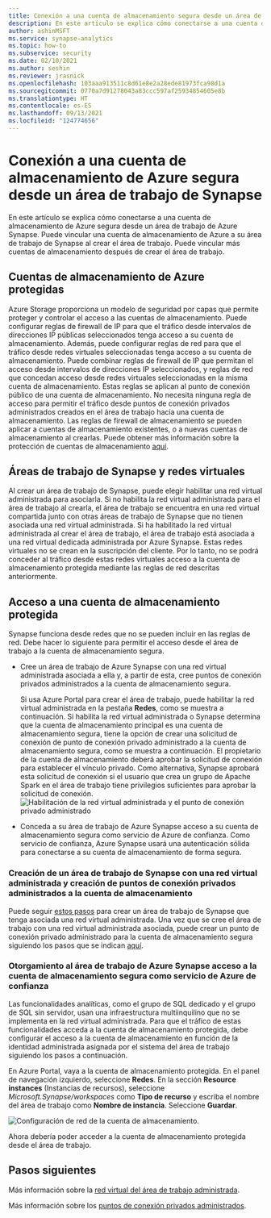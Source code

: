 ```yaml
---
title: Conexión a una cuenta de almacenamiento segura desde un área de trabajo de Azure Synapse
description: En este artículo se explica cómo conectarse a una cuenta de almacenamiento segura desde un área de trabajo de Azure Synapse.
author: ashinMSFT
ms.service: synapse-analytics
ms.topic: how-to
ms.subservice: security
ms.date: 02/10/2021
ms.author: seshin
ms.reviewer: jrasnick
ms.openlocfilehash: 103aaa913511c8d61e8e2a28ede81973fca98d1a
ms.sourcegitcommit: 0770a7d91278043a83ccc597af25934854605e8b
ms.translationtype: HT
ms.contentlocale: es-ES
ms.lasthandoff: 09/13/2021
ms.locfileid: "124774656"
---
```

# <a name="connect-to-a-secure-azure-storage-account-from-your-synapse-workspace"></a>Conexión a una cuenta de almacenamiento de Azure segura desde un área de trabajo de Synapse

En este artículo se explica cómo conectarse a una cuenta de almacenamiento de Azure segura desde un área de trabajo de Azure Synapse. Puede vincular una cuenta de almacenamiento de Azure a su área de trabajo de Synapse al crear el área de trabajo. Puede vincular más cuentas de almacenamiento después de crear el área de trabajo.


## <a name="secured-azure-storage-accounts"></a>Cuentas de almacenamiento de Azure protegidas
Azure Storage proporciona un modelo de seguridad por capas que permite proteger y controlar el acceso a las cuentas de almacenamiento. Puede configurar reglas de firewall de IP para que el tráfico desde intervalos de direcciones IP públicas seleccionados tenga acceso a su cuenta de almacenamiento. Además, puede configurar reglas de red para que el tráfico desde redes virtuales seleccionadas tenga acceso a su cuenta de almacenamiento. Puede combinar reglas de firewall de IP que permitan el acceso desde intervalos de direcciones IP seleccionados, y reglas de red que concedan acceso desde redes virtuales seleccionadas en la misma cuenta de almacenamiento. Estas reglas se aplican al punto de conexión público de una cuenta de almacenamiento. No necesita ninguna regla de acceso para permitir el tráfico desde puntos de conexión privados administrados creados en el área de trabajo hacia una cuenta de almacenamiento. Las reglas de firewall de almacenamiento se pueden aplicar a cuentas de almacenamiento existentes, o a nuevas cuentas de almacenamiento al crearlas. Puede obtener más información sobre la protección de cuentas de almacenamiento [aquí](../../storage/common/storage-network-security.md).

## <a name="synapse-workspaces-and-virtual-networks"></a>Áreas de trabajo de Synapse y redes virtuales
Al crear un área de trabajo de Synapse, puede elegir habilitar una red virtual administrada para asociarla. Si no habilita la red virtual administrada para el área de trabajo al crearla, el área de trabajo se encuentra en una red virtual compartida junto con otras áreas de trabajo de Synapse que no tienen asociada una red virtual administrada. Si ha habilitado la red virtual administrada al crear el área de trabajo, el área de trabajo está asociada a una red virtual dedicada administrada por Azure Synapse. Estas redes virtuales no se crean en la suscripción del cliente. Por lo tanto, no se podrá conceder al tráfico desde estas redes virtuales acceso a la cuenta de almacenamiento protegida mediante las reglas de red descritas anteriormente.  

## <a name="access-a-secured-storage-account"></a>Acceso a una cuenta de almacenamiento protegida
Synapse funciona desde redes que no se pueden incluir en las reglas de red. Debe hacer lo siguiente para permitir el acceso desde el área de trabajo a la cuenta de almacenamiento segura.

* Cree un área de trabajo de Azure Synapse con una red virtual administrada asociada a ella y, a partir de esta, cree puntos de conexión privados administrados a la cuenta de almacenamiento segura. 

    Si usa Azure Portal para crear el área de trabajo, puede habilitar la red virtual administrada en la pestaña **Redes**, como se muestra a continuación. Si habilita la red virtual administrada o Synapse determina que la cuenta de almacenamiento principal es una cuenta de almacenamiento segura, tiene la opción de crear una solicitud de conexión de punto de conexión privado administrado a la cuenta de almacenamiento segura, como se muestra a continuación. El propietario de la cuenta de almacenamiento deberá aprobar la solicitud de conexión para establecer el vínculo privado. Como alternativa, Synapse aprobará esta solicitud de conexión si el usuario que crea un grupo de Apache Spark en el área de trabajo tiene privilegios suficientes para aprobar la solicitud de conexión.
![Habilitación de la red virtual administrada y el punto de conexión privado administrado](./media/connect-to-a-secure-storage-account/enable-managed-virtual-network-managed-private-endpoint.png) 
    


* Conceda a su área de trabajo de Azure Synapse acceso a su cuenta de almacenamiento segura como servicio de Azure de confianza. Como servicio de confianza, Azure Synapse usará una autenticación sólida para conectarse a su cuenta de almacenamiento de forma segura.   

### <a name="create-a-synapse-workspace-with-a-managed-virtual-network-and-create-managed-private-endpoints-to-your-storage-account"></a>Creación de un área de trabajo de Synapse con una red virtual administrada y creación de puntos de conexión privados administrados a la cuenta de almacenamiento
Puede seguir [estos pasos](./synapse-workspace-managed-vnet.md) para crear un área de trabajo de Synapse que tenga asociada una red virtual administrada. Una vez que se cree el área de trabajo con una red virtual administrada asociada, puede crear un punto de conexión privado administrado para la cuenta de almacenamiento segura siguiendo los pasos que se indican [aquí](./how-to-create-managed-private-endpoints.md). 

### <a name="grant-your-azure-synapse-workspace-access-to-your-secure-storage-account-as-a-trusted-azure-service"></a>Otorgamiento al área de trabajo de Azure Synapse acceso a la cuenta de almacenamiento segura como servicio de Azure de confianza
Las funcionalidades analíticas, como el grupo de SQL dedicado y el grupo de SQL sin servidor, usan una infraestructura multiinquilino que no se implementa en la red virtual administrada. Para que el tráfico de estas funcionalidades acceda a la cuenta de almacenamiento protegida, debe configurar el acceso a la cuenta de almacenamiento en función de la identidad administrada asignada por el sistema del área de trabajo siguiendo los pasos a continuación.

En Azure Portal, vaya a la cuenta de almacenamiento protegida. En el panel de navegación izquierdo, seleccione **Redes**. En la sección **Resource instances** (Instancias de recursos), seleccione *Microsoft.Synapse/workspaces* como **Tipo de recurso** y escriba el nombre del área de trabajo como **Nombre de instancia**. Seleccione **Guardar**.

![Configuración de red de la cuenta de almacenamiento.](./media/connect-to-a-secure-storage-account/secured-storage-access.png)

Ahora debería poder acceder a la cuenta de almacenamiento protegida desde el área de trabajo.


## <a name="next-steps"></a>Pasos siguientes

Más información sobre la [red virtual del área de trabajo administrada](./synapse-workspace-managed-vnet.md).

Más información sobre los [puntos de conexión privados administrados](./synapse-workspace-managed-private-endpoints.md).